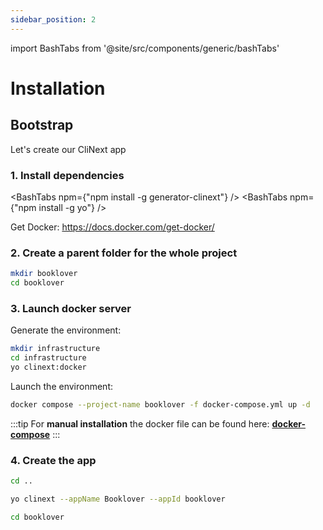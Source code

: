 ```yaml
---
sidebar_position: 2
---
```

import BashTabs from '@site/src/components/generic/bashTabs'


# Installation

## Bootstrap
Let's create our CliNext app

### 1. Install dependencies
<BashTabs npm={"npm install -g generator-clinext"} />
<BashTabs npm={"npm install -g yo"} />

Get Docker:
https://docs.docker.com/get-docker/

### 2. Create a parent folder for the whole project
```bash
mkdir booklover
cd booklover
```

### 3. Launch docker server

Generate the environment:
```bash
mkdir infrastructure 
cd infrastructure
yo clinext:docker
```

Launch the environment:
```bash
docker compose --project-name booklover -f docker-compose.yml up -d
```

:::tip
For **manual installation** the docker file can be found here: **[docker-compose](../static/docker-compose.yaml)**
:::

### 4. Create the app
```bash
cd ..
```

```bash
yo clinext --appName Booklover --appId booklover
```

```bash
cd booklover
```

